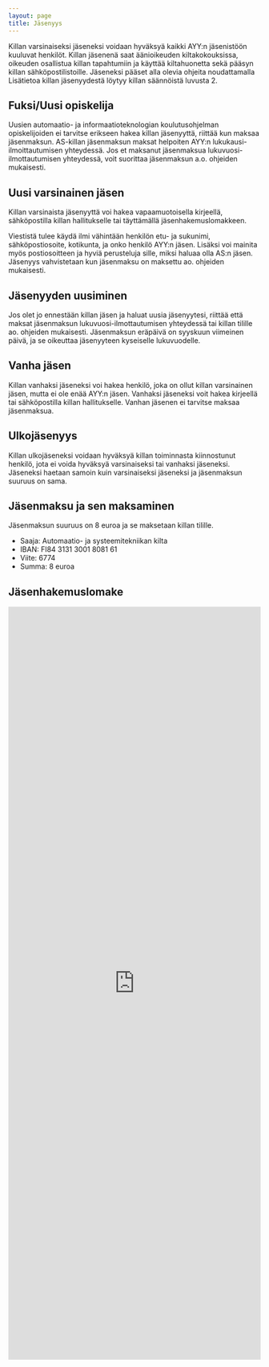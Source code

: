 ```yaml
---
layout: page
title: Jäsenyys
---
```

Killan varsinaiseksi jäseneksi voidaan hyväksyä kaikki AYY:n jäsenistöön kuuluvat henkilöt. Killan jäsenenä saat äänioikeuden kiltakokouksissa, oikeuden osallistua killan tapahtumiin ja käyttää kiltahuonetta sekä pääsyn killan sähköpostilistoille. Jäseneksi pääset alla olevia ohjeita noudattamalla Lisätietoa killan jäsenyydestä löytyy killan säännöistä luvusta 2.

## Fuksi/Uusi opiskelija 

Uusien automaatio- ja informaatioteknologian koulutusohjelman opiskelijoiden ei tarvitse erikseen hakea killan jäsenyyttä, riittää kun maksaa jäsenmaksun. AS-killan jäsenmaksun maksat helpoiten AYY:n lukukausi-ilmoittautumisen yhteydessä. Jos et maksanut jäsenmaksua lukuvuosi-ilmottautumisen yhteydessä, voit suorittaa jäsenmaksun a.o. ohjeiden mukaisesti.

## Uusi varsinainen jäsen 

Killan varsinaista jäsenyyttä voi hakea vapaamuotoisella kirjeellä, sähköpostilla killan hallitukselle tai täyttämällä jäsenhakemuslomakkeen.

Viestistä tulee käydä ilmi vähintään henkilön etu- ja sukunimi, sähköpostiosoite, kotikunta, ja onko henkilö AYY:n jäsen. Lisäksi voi mainita myös postiosoitteen ja hyviä perusteluja sille, miksi haluaa olla AS:n jäsen. Jäsenyys vahvistetaan kun jäsenmaksu on maksettu ao. ohjeiden mukaisesti.

## Jäsenyyden uusiminen 

Jos olet jo ennestään killan jäsen ja haluat uusia jäsenyytesi, riittää että maksat jäsenmaksun lukuvuosi-ilmottautumisen yhteydessä tai killan tilille ao. ohjeiden mukaisesti. Jäsenmaksun eräpäivä on syyskuun viimeinen päivä, ja se oikeuttaa jäsenyyteen kyseiselle lukuvuodelle.

## Vanha jäsen 

Killan vanhaksi jäseneksi voi hakea henkilö, joka on ollut killan varsinainen jäsen, mutta ei ole enää AYY:n jäsen. Vanhaksi jäseneksi voit hakea kirjeellä tai sähköpostilla killan hallitukselle. Vanhan jäsenen ei tarvitse maksaa jäsenmaksua.

## Ulkojäsenyys 

Killan ulkojäseneksi voidaan hyväksyä killan toiminnasta kiinnostunut henkilö, jota ei voida hyväksyä varsinaiseksi tai vanhaksi jäseneksi. Jäseneksi haetaan samoin kuin varsinaiseksi jäseneksi ja jäsenmaksun suuruus on sama.

## Jäsenmaksu ja sen maksaminen 

Jäsenmaksun suuruus on 8 euroa ja se maksetaan killan tilille.

* Saaja: Automaatio- ja systeemitekniikan kilta
* IBAN: FI84 3131 3001 8081 61
* Viite: 6774
* Summa: 8 euroa

## Jäsenhakemuslomake

<iframe src="https://docs.google.com/forms/d/e/1FAIpQLSfTRrDzSNKXDLqmvuQp7EJswBgpeBMrvCPGqnI6P2Jl6IjQHA/viewform?embedded=true" width="100%" height="1500" frameborder="0" marginheight="0" marginwidth="0">Ladataan...</iframe>
